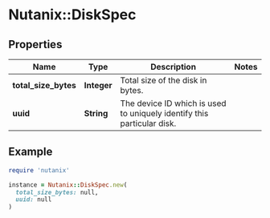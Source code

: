 # Nutanix::DiskSpec

## Properties

| Name | Type | Description | Notes |
| ---- | ---- | ----------- | ----- |
| **total_size_bytes** | **Integer** | Total size of the disk in bytes. |  |
| **uuid** | **String** | The device ID which is used to uniquely identify this particular disk.  |  |

## Example

```ruby
require 'nutanix'

instance = Nutanix::DiskSpec.new(
  total_size_bytes: null,
  uuid: null
)
```

